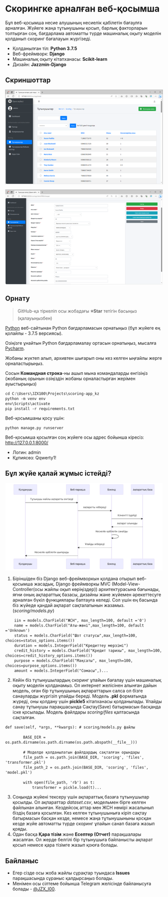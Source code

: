 # Скорингке арналған веб-қосымша
Бұл веб-қосымша несие алушының несиелік қабілетін бағаулға арналған. Жүйеге жаңа тұтынушыны қосып, барлық факторларын толтырған соң, бағдарлама автоматты түрде машиналық оқыту моделін қолданып скоринг бағалауын жүргізеді.
* Қолданылған тіл: <b>Python 3.7.5</b> 
* Веб-фреймворк: <b>Django</b>
* Машиналық оқыту кітапханасы: <b>Scikit-learn</b>
* Дизайн: <b>Jazzmin-Django</b>

## Скриншоттар
![Тұтынушылар](./Screenshots/clients.PNG)

![Тұтынушы](./Screenshots/client.PNG)

## Орнату
> GitHub-қа тіркеліп осы жобадағы <b>⭐Star</b> тетігін басыңыз (қалауыңызбен)

[Python](https://www.python.org/) веб-сайтынан Python бағдарламасын орнатыңыз (бұл жүйеге ең қолайлы - 3.7.5 версиясы).

Озіңізге ұнайтын Python бағдарламалау ортасын орнатыңыз, мысалға [Pycharm](https://www.jetbrains.com/ru-ru/pycharm/).

Жобаны жүктеп алып, архивтен шығарып оны кез келген ыңғайлы жерге орналастырыңыз. 

Сосын <b>Командная строка</b>-ны ашып мына командаларды енгізіңіз (жобаның орынын озіңіздін жобаны орналастырған жерімен ауыстырыңыз)

```
cd C:\Users\JZX100\Projects\scoring-app_kz
python -m venv env
env\Scripts\activate
pip install -r requirements.txt
```
Веб-қосымшаны қосу үшін:
```
python manage.py runserver
```
Веб-қосымша қосылған соң жүйеге осы адрес бойынша кіресіз: http://127.0.0.1:8000/

* Логин: admin
* Құпиясөз: Qqwerty1!


## Бұл жүйе қалай жұмыс істейді?

![Диаграмма](./Screenshots/diagram2.png)

1. Біріншіден біз Django веб-фреймворкын қолдана отырып веб-қосымша жасадық. Django фреймворкы MVC (Model-View-Controller(осы жайлы оқып көріңіздер)) архитектурасына бағынады, яғни оның ақпараттық базасы, дизайны және жүйемен әрекеттесуге арналған бүкіл функциялары баптауға келеді. Сол үшін ең басында біз жүйеде қандай ақпарат сақталатынын жазамыз. (<i>scoring/models.py</i>)
```
    iin = models.CharField("ЖСН", max_length=100, default ='0')
	name = models.CharField("Аты-жөні",max_length=100, default ='Unknown')
	status = models.CharField("Шот статусы",max_length=100, choices=status_options.items())
	duration = models.IntegerField("Кредиттеу мерзімі")
	credit_history = models.CharField("Кредит тарихы", max_length=100, choices=credit_history_options.items())
	purpose = models.CharField("Мақсаты", max_length=100, choices=purpose_options.items())
	amount = models.IntegerField("Сомасы",)...
``` 
2. Кейін біз тұтынушылардың скоринг ұпайын бағалау үшін машиналық оқыту моделін қолданамыз. Ол интернет желісінен алынған дайын модель, оған бір тұтынушының ақпараттарын салса ол бізге санауларды жүргізіп ұпайды береді. Модель <b>.pkl</b> форматында жүреді, оны қолдану үшін <b>pickle5</b> кітапханасы қолданылады. Ұпайды санау тұтынушы парақшасында Сақтау(Save) батырмасын басқанда іске қосылады. Модель файлдары <i>scoring/files</i> қалтасында сақталған.
```
def save(self, *args, **kwargs): # scoring/models.py файлы

		BASE_DIR = os.path.dirname(os.path.dirname(os.path.abspath(__file__)))

		# Моделде қолданылатын файлдардың сақталған орындары
		file_path = os.path.join(BASE_DIR, 'scoring', 'files', 'transformer.pkl')
		file_path_2 = os.path.join(BASE_DIR, 'scoring', 'files', 'model.pkl')

		with open(file_path, 'rb') as t:
			transformer = pickle.load(t)...
``` 
3. Соңында жүйені тексеру үшін ақпараттық базаға тұтынушылар қосылды. Ол ақпараттар <i>dataset.csv</i>, модельмен бірге келген файлынан алынған. Кездейсоқ аттар мен ЖСН нөмірі жасалынып біздің базаға қосылған. Кез келген тұтынушыныға кіріп сақтау батырмасын басқан кезде, немесе жаңа тұтынушыныны қосқан кезде жүйе автоматты түрде скоринг ұпайын санап базаға жазып қояды.
4. Одан басқа <b>Қара тізім</b> және <b>Есептер (Отчет)</b> парақшалары жасалған. Ол жерде белгілі бір тұтынушыға байланысты ақпарат қосып немесе қара тізімге жазып қоюға болады.

## Байланыс
* Егер сізде осы жоба жайлы сұрақтар туындаса <b>Issues</b> парақшасында сұраныс қалдырсаңыз болады. 
* Менімен осы сілтеме бойынша Telegram желісінде байланысуға болады - [@JZX_I00](https://t.me/JZX_I00). 
